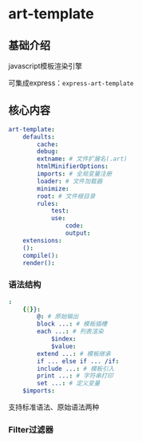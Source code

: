 # art-template

## 基础介绍

javascript模板渲染引擎

可集成express：`express-art-template`


## 核心内容
```yaml
art-template:
    defaults:
        cache:
        debug:
        extname: # 文件扩展名(.art)
        htmlMinifierOptions:
        imports: # 全局变量注册
        loader: # 文件加载器
        minimize:
        root: # 文件根目录
        rules:
            test:
            use:
                code:
                output:
    extensions:
    ():
    compile():
    render():
```


### 语法结构
```yaml
:
    {{}}:
        @: # 原始输出
        block ...: # 模板插槽
        each ...: # 列表渲染
            $index:
            $value:
        extend ...: # 模板继承
        if ... else if ... /if:
        include ...: # 模板引入
        print ...: # 字符串打印
        set ...: # 定义变量
    $imports:
```


支持标准语法、原始语法两种




### Filter过滤器